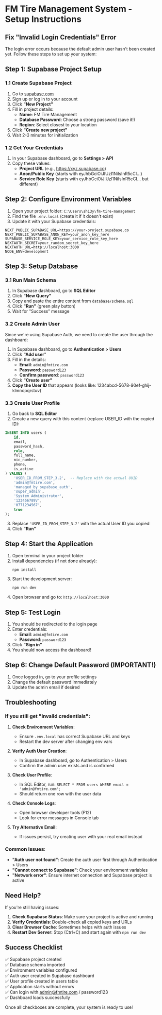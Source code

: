 # FM Tire Management System - Setup Instructions

## Fix "Invalid Login Credentials" Error

The login error occurs because the default admin user hasn't been created yet. Follow these steps to set up your system:

## Step 1: Supabase Project Setup

### 1.1 Create Supabase Project
1. Go to [supabase.com](https://supabase.com)
2. Sign up or log in to your account
3. Click **"New Project"**
4. Fill in project details:
   - **Name**: FM Tire Management
   - **Database Password**: Choose a strong password (save it!)
   - **Region**: Select closest to your location
5. Click **"Create new project"**
6. Wait 2-3 minutes for initialization

### 1.2 Get Your Credentials
1. In your Supabase dashboard, go to **Settings > API**
2. Copy these values:
   - **Project URL** (e.g., https://xyz.supabase.co)
   - **Anon/Public Key** (starts with eyJhbGciOiJIUzI1NiIsInR5cCI...)
   - **Service Role Key** (starts with eyJhbGciOiJIUzI1NiIsInR5cCI... but different)

## Step 2: Configure Environment Variables

1. Open your project folder: `C:\Users\sh13y\fm-tire-management`
2. Find the file `.env.local` (create it if it doesn't exist)
3. Update it with your Supabase credentials:

```env
NEXT_PUBLIC_SUPABASE_URL=https://your-project.supabase.co
NEXT_PUBLIC_SUPABASE_ANON_KEY=your_anon_key_here
SUPABASE_SERVICE_ROLE_KEY=your_service_role_key_here
NEXTAUTH_SECRET=your_random_secret_key_here
NEXTAUTH_URL=http://localhost:3000
NODE_ENV=development
```

## Step 3: Setup Database

### 3.1 Run Main Schema
1. In Supabase dashboard, go to **SQL Editor**
2. Click **"New Query"**
3. Copy and paste the entire content from `database/schema.sql`
4. Click **"Run"** (green play button)
5. Wait for "Success" message

### 3.2 Create Admin User
Since we're using Supabase Auth, we need to create the user through the dashboard:

1. In Supabase dashboard, go to **Authentication > Users**
2. Click **"Add user"**
3. Fill in the details:
   - **Email**: `admin@fmtire.com`
   - **Password**: `password123`
   - **Confirm password**: `password123`
4. Click **"Create user"**
5. **Copy the User ID** that appears (looks like: 1234abcd-5678-90ef-ghij-klmnopqrstuv)

### 3.3 Create User Profile
1. Go back to **SQL Editor**
2. Create a new query with this content (replace USER_ID with the copied ID):

```sql
INSERT INTO users (
    id,
    email,
    password_hash,
    role,
    full_name,
    nic_number,
    phone,
    is_active
) VALUES (
    'USER_ID_FROM_STEP_3.2',  -- Replace with the actual UUID
    'admin@fmtire.com',
    'managed_by_supabase_auth',
    'super_admin',
    'System Administrator',
    '123456789V',
    '0771234567',
    true
);
```

3. Replace `'USER_ID_FROM_STEP_3.2'` with the actual User ID you copied
4. Click **"Run"**

## Step 4: Start the Application

1. Open terminal in your project folder
2. Install dependencies (if not done already):
   ```bash
   npm install
   ```
3. Start the development server:
   ```bash
   npm run dev
   ```
4. Open browser and go to: `http://localhost:3000`

## Step 5: Test Login

1. You should be redirected to the login page
2. Enter credentials:
   - **Email**: `admin@fmtire.com`
   - **Password**: `password123`
3. Click **"Sign in"**
4. You should now access the dashboard!

## Step 6: Change Default Password (IMPORTANT!)

1. Once logged in, go to your profile settings
2. Change the default password immediately
3. Update the admin email if desired

## Troubleshooting

### If you still get "Invalid credentials":

1. **Check Environment Variables**:
   - Ensure `.env.local` has correct Supabase URL and keys
   - Restart the dev server after changing env vars

2. **Verify Auth User Creation**:
   - In Supabase dashboard, go to Authentication > Users
   - Confirm the admin user exists and is confirmed

3. **Check User Profile**:
   - In SQL Editor, run: `SELECT * FROM users WHERE email = 'admin@fmtire.com';`
   - Should return one row with the user data

4. **Check Console Logs**:
   - Open browser developer tools (F12)
   - Look for error messages in Console tab

5. **Try Alternative Email**:
   - If issues persist, try creating user with your real email instead

### Common Issues:

- **"Auth user not found"**: Create the auth user first through Authentication > Users
- **"Cannot connect to Supabase"**: Check your environment variables
- **"Network error"**: Ensure internet connection and Supabase project is active

## Need Help?

If you're still having issues:

1. **Check Supabase Status**: Make sure your project is active and running
2. **Verify Credentials**: Double-check all copied keys and URLs
3. **Clear Browser Cache**: Sometimes helps with auth issues
4. **Restart Dev Server**: Stop (Ctrl+C) and start again with `npm run dev`

## Success Checklist

✅ Supabase project created  
✅ Database schema imported  
✅ Environment variables configured  
✅ Auth user created in Supabase dashboard  
✅ User profile created in users table  
✅ Application starts without errors  
✅ Can login with admin@fmtire.com / password123  
✅ Dashboard loads successfully  

Once all checkboxes are complete, your system is ready to use!

